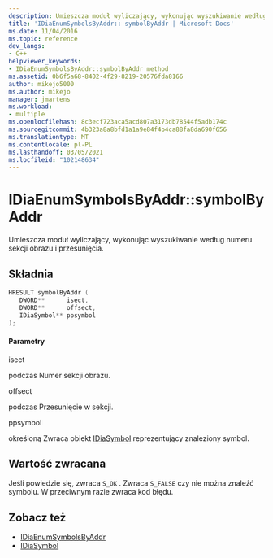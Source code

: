 ```yaml
---
description: Umieszcza moduł wyliczający, wykonując wyszukiwanie według numeru sekcji obrazu i przesunięcia.
title: 'IDiaEnumSymbolsByAddr:: symbolByAddr | Microsoft Docs'
ms.date: 11/04/2016
ms.topic: reference
dev_langs:
- C++
helpviewer_keywords:
- IDiaEnumSymbolsByAddr::symbolByAddr method
ms.assetid: 0b6f5a68-8402-4f29-8219-20576fda8166
author: mikejo5000
ms.author: mikejo
manager: jmartens
ms.workload:
- multiple
ms.openlocfilehash: 8c3ecf723aca5acd807a3173db78544f5adb174c
ms.sourcegitcommit: 4b323a8a8bfd1a1a9e84f4b4ca88fa8da690f656
ms.translationtype: MT
ms.contentlocale: pl-PL
ms.lasthandoff: 03/05/2021
ms.locfileid: "102148634"
---
```

# <a name="idiaenumsymbolsbyaddrsymbolbyaddr"></a>IDiaEnumSymbolsByAddr::symbolByAddr
Umieszcza moduł wyliczający, wykonując wyszukiwanie według numeru sekcji obrazu i przesunięcia.

## <a name="syntax"></a>Składnia

```C++
HRESULT symbolByAddr ( 
   DWORD**      isect,
   DWORD**      offsect,
   IDiaSymbol** ppsymbol
);
```

#### <a name="parameters"></a>Parametry
 isect

podczas Numer sekcji obrazu.

 offsect

podczas Przesunięcie w sekcji.

 ppsymbol

określoną Zwraca obiekt [IDiaSymbol](../../debugger/debug-interface-access/idiasymbol.md) reprezentujący znaleziony symbol.

## <a name="return-value"></a>Wartość zwracana
 Jeśli powiedzie się, zwraca `S_OK` . Zwraca `S_FALSE` czy nie można znaleźć symbolu. W przeciwnym razie zwraca kod błędu.

## <a name="see-also"></a>Zobacz też
- [IDiaEnumSymbolsByAddr](../../debugger/debug-interface-access/idiaenumsymbolsbyaddr.md)
- [IDiaSymbol](../../debugger/debug-interface-access/idiasymbol.md)
